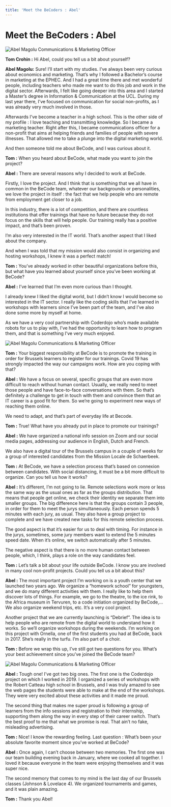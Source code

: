 ```yaml
---
title: 'Meet the BeCoders : Abel'
---
```


 # Meet the BeCoders : Abel
 
 ![Abel Magolu Communications & Marketing Officer](/images/abelmagolu1.png "Abel Magolu Communications & Marketing Officer")
 
**Tom Crohin :** Hi Abel, could you tell us a bit about yourself?

**Abel Magolu:** Sure! I’ll start with my studies. I’ve always been very curious about economics and marketing. That’s why I followed a Bachelor’s course in marketing at the EPHEC. And I had a great time there and met wonderful people, including teachers who made me want to do this job and work in the digital sector. Afterwards, I felt like going deeper into this area and I started a Master’s degree in Information & Communication at the UCL. During my last year there, I’ve focused on communication for social non-profits, as I was already very much involved in those. 

Afterwards I’ve become a teacher in a high school. This is the other side of my profile : I love teaching and transmitting knowledge. So I became a marketing teacher. Right after this, I became communications officer for a non-profit that aims at helping friends and families of people with severe illnesses. That allowed me to take a plunge into the digital marketing world. 

And then someone told me about BeCode, and I was curious about it. 

**Tom :** When you heard about BeCode, what made you want to join the project?

**Abel :** There are several reasons why I decided to work at BeCode. 

Firstly, I love the project. And I think that is something that we all have in common in the BeCode team, whatever our backgrounds or personalities, we love the project in itself : the fact that we help people who are remote from employment get closer to a job. 

In this industry, there is a lot of competition, and there are countless institutions that offer trainings that have no future because they do not focus on the skills that will help people. Our training really has a positive impact, and that’s been proven. 

I’m also very interested in the IT world. That’s another aspect that I liked about the company. 

And when I was told that my mission would also consist in organizing and hosting workshops, I knew it was a perfect match!

**Tom :** You’ve already worked in other beautiful organizations before this, but what have you learned about yourself since you’ve been working at BeCode?

**Abel :** I’ve learned that I’m even more curious than I thought. 

I already knew I liked the digital world, but I didn’t know I would become so interested in the IT sector. I really like the coding skills that I’ve learned in workshops with learners since I’ve been part of the team, and I’ve also done some more by myself at home. 

As we have a very cool partnership with Coderdojo who’s made available robots for us to play with, I’ve had the opportunity to learn how to program them, and that is something I’ve very much enjoyed. 

![Abel Magolu Communications & Marketing Officer](/images/abelmagolu2.png "Abel Magolu Communications & Marketing Officer")

**Tom :** Your biggest responsibility at BeCode is to promote the training in order for Brussels learners to register for our trainings. Covid 19 has strongly impacted the way our campaigns work. How are you coping with that?

**Abel :** We have a focus on several, specific groups that are even more difficult to reach without human contact. Usually, we really need to meet those people and have face-to-face conversations with them. So that’s definitely a challenge to get in touch with them and convince them that an IT career is a good fit for them. So we’re going to experiment new ways of reaching them online.

We need to adapt, and that’s part of everyday life at Becode.

**Tom :** True! What have you already put in place to promote our trainings?

**Abel :** We have organized a national info session on Zoom and our social media pages, addressing our audience in English, Dutch and French. 

We also have a digital tour of the Brussels campus in a couple of weeks for a group of interested candidates from the Mission Locale de Schaerbeek. 

**Tom :** At BeCode, we have a selection process that’s based on connexion between candidates. With social distancing, it must be a bit more difficult to organize. Can you tell us how it works?

**Abel :** It’s different, I’m not going to lie. Remote selections work more or less the same way as the usual ones as far as the groups distribution. That means that people get online, we check their identity we separate them into smaller groups. The big difference here is that the groups contain 3 people, in order for them to meet the jurys simultaneously. Each person spends 5 minutes with each jury, as usual. They also have a group project to complete and we have created new tasks for this remote selection process. 

The good aspect is that it’s easier for us to deal with timing. For instance in the jurys, sometimes, some jury members want to extend the 5 minutes speed date. When it’s online, we switch automatically after 5 minutes. 

The negative aspect is that there is no more human contact between people, which, I think, plays a role on the way candidates feel. 

**Tom :** Let’s talk a bit about your life outside BeCode. I know you are involved in many cool non-profit projects. Could you tell us a bit about this?

**Abel :** The most important project I’m working on is a youth center that we launched two years ago. We organize a “homework school” for youngsters, and we do many different activities with them. I really like to help them discover lots of things. For example, we go to the theatre, to the ice rink, to the Africa museum in Tervuren, to a code initiation organized by BeCode,... We also organize weekend trips, etc. It’s a very cool project. 

Another project that we are currently launching is “Debrief”. The idea is to help people who are remote from the digital world to understand how it works. So we’ll organize workshops during the weekends. I’m working on this project with Ornella, one of the first students you had at BeCode, back in 2017. She’s really in the turfu. I’m also part of a choir. 

**Tom :** Before we wrap this up, I’ve still got two questions for you. What’s your best achievement since you’ve joined the BeCode team?

![Abel Magolu Communications & Marketing Officer](/images/abelmagolu3.png "Abel Magolu Communications & Marketing Officer")

**Abel :** Tough one! I’ve got two big ones. The first one is the Coderdojo project on which I worked in 2019. I organized a series of workshops with the Robert Catteau high school in Brussels, and I was truly amazed to see the web pages the students were able to make at the end of the workshops. They were very excited about these activities and it made me proud. 

The second thing that makes me super proud is following a group of learners from the info sessions and registration to their internship, supporting them along the way in every step of their career switch. That’s the best proof to me that what we promise is real. That ain’t no fake, misleading advertising. 

**Tom :** Nice! I know the rewarding feeling. Last question : What’s been your absolute favorite moment since you’ve worked at BeCode?

**Abel :** Once again, I can’t choose between two memories. The first one was our team building evening back in January, where we cooked all together. I loved it because everyone in the team were enjoying themselves and it was super nice. 

The second memory that comes to my mind is the last day of our Brussels classes (Johnson & Lovelace 4). We organized tournaments and games, and it was plain amazing. 

**Tom :** Thank you Abel!
